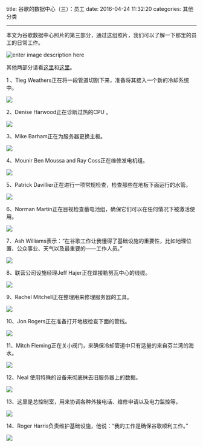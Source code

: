 title: 谷歌的数据中心（三）：员工
date: 2016-04-24 11:32:20
categories: 其他分类

---

本文为谷歌数据中心照片的第三部分，通过这组照片，我们可以了解一下那里的员工的日常工作。

<!--more-->


![enter image description here](http://7xq5up.com1.z0.glb.clouddn.com/2016-04-24_101043.png)

其他两部分请看[这里](http://www.yanzhiwei.me/2016/04/24/google-data-center-place/)和[这里](http://www.yanzhiwei.me/2016/04/24/google-data-center-tech/)。

1 、Tieg Weathers正在将一段管道切割下来，准备将其接入一个新的冷却系统中。

![](http://7xq5up.com1.z0.glb.clouddn.com/people%2Fgoogle-datacenter-people-01.jpg)

2、Denise Harwood正在诊断过热的CPU 。

![](http://7xq5up.com1.z0.glb.clouddn.com/people%2Fgoogle-datacenter-people-02.jpg)

3、Mike Barham正在为服务器更换主板。

![](http://7xq5up.com1.z0.glb.clouddn.com/people%2Fgoogle-datacenter-people-03.jpg)


4、Mounir Ben Moussa and Ray Coss正在维修发电机组。

![](http://7xq5up.com1.z0.glb.clouddn.com/people%2Fgoogle-datacenter-people-04.jpg)

5、Patrick Davillier正在进行一项常规检查，检查那些在地板下面运行的水管。

![](http://7xq5up.com1.z0.glb.clouddn.com/people%2Fgoogle-datacenter-people-05.jpg)

6、Norman Martin正在目视检查蓄电池组，确保它们可以在任何情况下被激活使用。

![](http://7xq5up.com1.z0.glb.clouddn.com/people%2Fgoogle-datacenter-people-06.jpg)

7、Ash Williams表示：“在谷歌工作让我懂得了基础设施的重要性，比如地理位置、公众事业、天气以及最重要的——工作人员。”

![](http://7xq5up.com1.z0.glb.clouddn.com/people%2Fgoogle-datacenter-people-07.jpg)

8、联营公司设施经理Jeff Hajer正在焊接勒努瓦中心的线缆。

![](http://7xq5up.com1.z0.glb.clouddn.com/people%2Fgoogle-datacenter-people-08.jpg)

9、Rachel Mitchell正在整理用来修理服务器的工具。

![](http://7xq5up.com1.z0.glb.clouddn.com/people%2Fgoogle-datacenter-people-09.jpg)

10、Jon Rogers正在准备打开地板检查下面的管线。

![](http://7xq5up.com1.z0.glb.clouddn.com/people%2Fgoogle-datacenter-people-10.jpg)

11、Mitch Fleming正在关小阀门，来确保冷却管道中只有适量的来自芬兰湾的海水。

![](http://7xq5up.com1.z0.glb.clouddn.com/people%2Fgoogle-datacenter-people-11.jpg)

12、Neal 使用特殊的设备来彻底抹去旧服务器上的数据。

![](http://7xq5up.com1.z0.glb.clouddn.com/people%2Fgoogle-datacenter-people-12.jpg)

13、这里是总控制室，用来协调各种外接电话、维修申请以及电力监控等。

![](http://7xq5up.com1.z0.glb.clouddn.com/people%2Fgoogle-datacenter-people-13.jpg)

14、Roger Harris负责维护基础设施，他说：“我的工作是确保谷歌顺利工作。”

![](http://7xq5up.com1.z0.glb.clouddn.com/people%2Fgoogle-datacenter-people-14.jpg)
